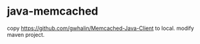 # java-memcached
copy https://github.com/gwhalin/Memcached-Java-Client  to local.
modify maven project.
